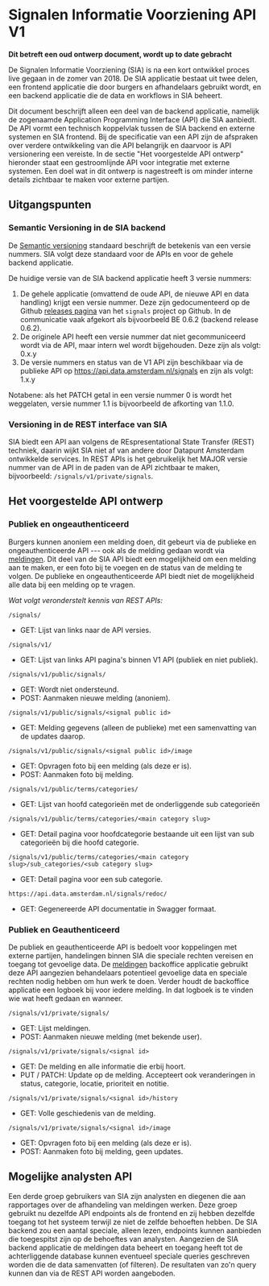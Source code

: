 # Signalen Informatie Voorziening API V1
**Dit betreft een oud ontwerp document, wordt up to date gebracht**

De Signalen Informatie Voorziening (SIA) is na een kort ontwikkel proces live
gegaan in de zomer van 2018. De SIA applicatie bestaat uit twee delen, een 
frontend applicatie die door burgers en afhandelaars gebruikt wordt, en een
backend applicatie die de data en workflows in SIA beheert.

Dit document beschrijft alleen een deel van de backend applicatie, namelijk de
zogenaamde Application Programming Interface (API) die SIA aanbiedt. De API
vormt een technisch koppelvlak tussen de SIA backend en externe systemen en SIA
frontend. Bij de specificatie van een API zijn de afspraken over verdere
ontwikkeling van die API belangrijk en daarvoor is API versionering een
vereiste. In de sectie "Het voorgestelde API ontwerp" hieronder staat een
gestroomlijnde API voor integratie met externe systemen. Een doel wat in dit
ontwerp is nagestreeft is om minder interne details zichtbaar te maken voor
externe partijen.


## Uitgangspunten
### Semantic Versioning in de SIA backend
De [Semantic versioning][semver] standaard beschrijft de betekenis van een
versie nummers. SIA volgt deze standaard voor de APIs en voor de gehele backend
applicatie.

De huidige versie van de SIA backend applicatie heeft 3 versie nummers:

1. De gehele applicatie (omvattend de oude API, de nieuwe API en data handling)
   krijgt een versie nummer. Deze zijn gedocumenteerd op de Github [releases
   pagina][signals-releases] van het `signals` project op Github. In de
   communicatie vaak afgekort als bijvoorbeeld BE 0.6.2 (backend release 0.6.2).
2. De originele API heeft een versie nummer dat niet gecommuniceerd wordt via de
   API, maar intern wel wordt bijgehouden. Deze zijn als volgt: 0.x.y
3. De versie nummers en status van de V1 API zijn beschikbaar via de publieke
   API op https://api.data.amsterdam.nl/signals en zijn als volgt:
   1.x.y

Notabene: als het PATCH getal in een versie nummer 0 is wordt het weggelaten,
versie nummer 1.1 is bijvoorbeeld de afkorting van 1.1.0.


### Versioning in de REST interface van SIA
SIA biedt een API aan volgens de REspresentational State Transfer (REST)
techniek, daarin wijkt SIA niet af van andere door Datapunt Amsterdam
ontwikkelde services. In REST APIs is het gebruikelijk het MAJOR versie nummer
van de API in de paden van de API zichtbaar te maken, bijvoorbeeld:
`/signals/v1/private/signals`.


## Het voorgestelde API ontwerp
### Publiek en ongeauthenticeerd
Burgers kunnen anoniem een melding doen, dit gebeurt via de publieke en
ongeauthenticeerde API --- ook als de melding gedaan wordt via [meldingen]. Dit
deel van de SIA API biedt een mogelijkheid om een melding aan te maken, er een
foto bij te voegen en de status van de melding te volgen. De publieke en
ongeauthenticeerde API biedt niet de mogelijkheid alle data bij een melding op
te vragen.

*Wat volgt veronderstelt kennis van REST APIs:*

`/signals/`
- GET: Lijst van links naar de API versies.

`/signals/v1/`
- GET: Lijst van links API pagina's binnen V1 API (publiek en niet publiek).

`/signals/v1/public/signals/`
- GET: Wordt niet ondersteund.
- POST: Aanmaken nieuwe melding (anoniem).

`/signals/v1/public/signals/<signal public id>`
- GET: Melding gegevens (alleen de publieke) met een samenvatting van de
    updates daarop.

`/signals/v1/public/signals/<signal public id>/image`
- GET: Opvragen foto bij een melding (als deze er is).
- POST: Aanmaken foto bij melding.

`/signals/v1/public/terms/categories/`
- GET: Lijst van hoofd categorieën met de onderliggende sub categorieën

`/signals/v1/public/terms/categories/<main category slug>`
- GET: Detail pagina voor hoofdcategorie bestaande uit een lijst van sub
    categorieën bij die hoofd categorie.

`/signals/v1/public/terms/categories/<main category slug>/sub_categories/<sub category slug>`
- GET: Detail pagina voor een sub categorie.

`https://api.data.amsterdam.nl/signals/redoc/`
- GET: Gegenereerde API documentatie in Swagger formaat.

### Publiek en Geauthenticeerd
De publiek en geauthenticeerde API is bedoelt voor koppelingen met externe 
partijen, handelingen binnen SIA die speciale rechten vereisen en toegang tot
gevoelige data. De [meldingen] backoffice applicatie gebruikt deze API aangezien
behandelaars potentieel gevoelige data en speciale rechten nodig hebben om hun
werk te doen. Verder houdt de backoffice applicatie een logboek bij voor iedere
melding. In dat logboek is te vinden wie wat heeft gedaan en wanneer.

`/signals/v1/private/signals/`
- GET: Lijst meldingen.
- POST: Aanmaken nieuwe melding (met bekende user).

`/signals/v1/private/signals/<signal id>`
- GET: De melding en alle informatie die erbij hoort.
- PUT / PATCH: Update op de melding. Accepteert ook veranderingen in status,
    categorie, locatie, prioriteit en notitie.
      
`/signals/v1/private/signals/<signal id>/history`
- GET: Volle geschiedenis van de melding.

`/signals/v1/private/signals/<signal id>/image`
- GET: Opvragen foto bij een melding (als deze er is).
- POST: Aanmaken foto bij melding, geen updates.


## Mogelijke analysten API
Een derde groep gebruikers van SIA zijn analysten en diegenen die aan rapportages
over de afhandeling van meldingen werken. Deze groep gebruikt nu dezelfde API
endpoints als de frontend en zij hebben dezelfde toegang tot het systeem terwijl
ze niet de zelfde behoeften hebben. De SIA backend zou een aantal speciale,
alleen lezen, endpoints kunnen aanbieden die toegespitst zijn op de behoeftes
van analysten. Aangezien de SIA backend applicatie de meldingen data beheert en
toegang heeft tot de achterliggende database kunnen eventueel speciale queries
geschreven worden die de data samenvatten (of filteren). De resultaten van zo'n
query kunnen dan via de REST API worden aangeboden.


[meldingen]: https://meldingen.amsterdam.nl
[semver]: https://semver.org/
[signals-releases]: https://github.com/Amsterdam/signals/releases